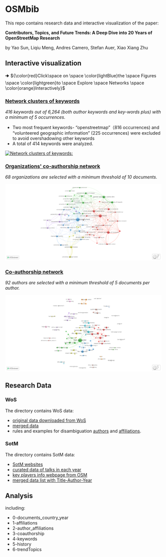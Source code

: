 # OSMbib

This repo contains research data and interactive visualization of the paper: 

__Contributors, Topics, and Future Trends: A Deep Dive into 20 Years of OpenStreetMap Research__

by Yao Sun, Liqiu Meng, Andres Camero, Stefan Auer, Xiao Xiang Zhu


## Interactive visualization 

🠊 ${\color{red}Click\space on \space \color{lightBlue}the \space Figures \space \color{lightgreen}to \space Explore \space Networks \space \color{orange}Interactively}$


### [Network clusters of keywords](https://app.vosviewer.com/?json=https%3A%2F%2Fdrive.google.com%2Fuc%3Fid%3D1EbZDFNeOB0pFYYCwtFcOSIrvx6kGutQO)

*416 keywords out of 6,264 (both author keywords and key-words plus) with a minimum of 5 occurrences.*

* Two most frequent keywords- “openstreetmap”（816 occurrences) and “volunteered geographic information” (225 occurrences) were excluded to avoid overshadowing other keywords
* A total of 414 keywords were analyzed.

[![Network clusters of keywords:](https://github.com/user-attachments/assets/317d612f-38c6-46ef-890b-fc4df0081b86 'Network clusters of keywords')](https://app.vosviewer.com/?json=https%3A%2F%2Fdrive.google.com%2Fuc%3Fid%3D1EbZDFNeOB0pFYYCwtFcOSIrvx6kGutQO)


### [Organizations' co-authorship network](https://app.vosviewer.com/?json=https%3A%2F%2Fdrive.google.com%2Fuc%3Fid%3D15MsOE_raelF922wzbXF4VC61yVk0hTyb)

*68 organizations are selected with a minimum threshold of 10 documents.*

[![Organizations' Co-Authorship Network:](https://github.com/ya0-sun/OSMbib/blob/main/img/organization.png 'Organizations Co-Authorship Network')](https://app.vosviewer.com/?json=https%3A%2F%2Fdrive.google.com%2Fuc%3Fid%3D15MsOE_raelF922wzbXF4VC61yVk0hTyb)


### [Co-authorship network](https://app.vosviewer.com/?json=https%3A%2F%2Fdrive.google.com%2Fuc%3Fid%3D1BZZPj4WQq477UoeBQhTDaV09ll5_daAl)

*92 authors are selected with a minimum threshold of 5 documents per author.*

[![Co-Authorship Network:](https://github.com/ya0-sun/OSMbib/blob/main/img/co-authorship.png 'Co-Authorship Network')](https://app.vosviewer.com/?json=https%3A%2F%2Fdrive.google.com%2Fuc%3Fid%3D1BZZPj4WQq477UoeBQhTDaV09ll5_daAl)

## Research Data 

### WoS 

The directory contains WoS data: 
* [original data downloaded from WoS](https://github.com/ya0-sun/OSMbib/tree/main/data/wos/wos_download)
* [merged data](https://github.com/ya0-sun/OSMbib/blob/main/data/wos/wos_merged_mod.txt)
* rules and examples for disambiguation [authors](https://github.com/ya0-sun/OSMbib/blob/main/data/wos/names_change.txt) and [affiliations](https://github.com/ya0-sun/OSMbib/blob/main/data/wos/affiliation_change.txt). 

### SotM 

The directory contains SotM data:
* [SotM websites](https://github.com/ya0-sun/OSMbib/blob/main/data/sotm/sotm_websites.md)
* [curated data of talks in each year](https://github.com/ya0-sun/OSMbib/blob/main/data/sotm/sotm_TI_AU_PY_merged.xlsx)
* [key players info webpage from OSM](https://github.com/ya0-sun/OSMbib/blob/main/data/sotm/keyFigures_infoList.md)
* [merged data list with Title-Author-Year](https://github.com/ya0-sun/OSMbib/blob/main/data/sotm/sotm_TI_AU_PY_merged.xlsx)

## Analysis 
including: 
* 0-documents_country_year
* 1-affiliations
* 2-author_affiliations
* 3-coauthorship
* 4-keywords
* 5-history
* 6-trendTopics


